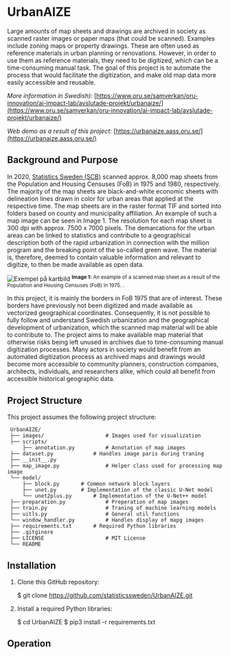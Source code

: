 # UrbanAIZE

Large amounts of map sheets and drawings are archived in society as scanned raster images or paper maps (that could be scanned). Examples include zoning maps or property drawings. These are often used as reference materials in urban planning or renovations. However, in order to use them as reference materials, they need to be digitized, which can be a time-consuming manual task. The goal of this project is to automate the process that would facilitate the digitization, and make old map data more easily accessible and reusable.

_More information in Swedish):_ [https://www.oru.se/samverkan/oru-innovation/ai-impact-lab/avslutade-projekt/urbanaize/](https://www.oru.se/samverkan/oru-innovation/ai-impact-lab/avslutade-projekt/urbanaize/)

_Web demo as a result of this project:_ [https://urbanaize.aass.oru.se/](https://urbanaize.aass.oru.se/)


## Background and Purpose

In 2020, [Statistics Sweden (SCB)](https://www.scb.se/) scanned approx. 8,000 map sheets from the Population and Housing Censuses (FoB) in 1975 and 1980, respectively. The majority of the map sheets are black-and-white economic sheets with delineation lines drawn in color for urban areas that applied at the respective time. The map sheets are in the raster format TIF and sorted into folders based on county and municipality affiliation. An example of such a map image can be seen in Image 1. The resolution for each map sheet is 300 dpi with approx. 7500 x 7000 pixels. The demarcations for the urban areas can be linked to statistics and contribute to a geographical description both of the rapid urbanization in connection with the million program and the breaking point of the so-called green wave. The material is, therefore, deemed to contain valuable information and relevant to digitize, to then be made available as open data.

![Exempel på kartbild](./images/example.png)
<sup align="center"><b>Image 1:</b> An example of a scanned map sheet as a result of the Population and Housing Censuses (FoB) in 1975. .<sup>  

In this project, it is mainly the borders in FoB 1975 that are of interest. These borders have previously not been digitized and made available as vectorized geographical coordinates. Consequently, it is not possible to fully follow and understand Swedish urbanization and the geographical development of urbanization, which the scanned map material will be able to contribute to. The project aims to make available map material that otherwise risks being left unused in archives due to time-consuming manual digitization processes. Many actors in society would benefit from an automated digitization process as archived maps and drawings would become more accessible to community planners, construction companies, architects, individuals, and researchers alike, which could all benefit from accessible historical geographic data.


## Project Structure

This project assumes the following project structure:

     UrbanAIZE/
     ├── images/                	# Images used for visualization
     ├── scripts/                  		
     	 ├── annotation.py 	        # Annotation of map images
	 ├── dataset.py 	        # Handles image paris during traning 
	 ├── __init__.py 
	 ├── map_image.py               # Helper class used for processing map image
	 └── model/
	     ├── block.py		# Common network block layers
	     ├── unet.py		# Implementation of the classic U-Net model
	     └── unet2plus.py		# Implementation of the U-Net++ model
	 ├── preparation.py             # Preperation of map images
	 ├── train.py                   # Traning of machine learning models	
	 ├── uitls.py                   # General util functions
	 └── window_handler.py          # Handles display of mapg images
     ├── requirements.txt		# Required Python libraries
     ├── .gitginore              
     ├── LICENSE                	# MIT License
     └── README   


## Installation

1. Clone this GitHub repository:

	$ git clone https://github.com/statisticssweden/UrbanAIZE.git

2. Install a required Python libraries:

	$ cd UrbanAIZE
	$ pip3 install -r requirements.txt

## Operation
